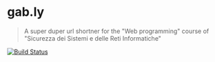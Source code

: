 # gab.ly
> A super duper url shortner for the "Web programming" course of "Sicurezza dei Sistemi e delle Reti Informatiche" 

[![Build Status](https://travis-ci.org/gabrieledarrigo/gably.svg?branch=master)](https://travis-ci.org/gabrieledarrigo/gably)
